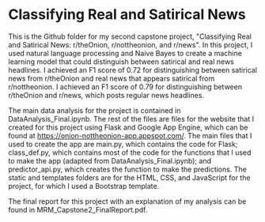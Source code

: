 # Classifying Real and Satirical News

This is the Github folder for my second capstone project, "Classifying Real and Satirical News: r/theOnion, r/nottheonion, and r/news". In this project, I used natural language processing and Naive Bayes to create a machine learning model that could distinguish between satirical and real news headlines. I achieved an F1 score of 0.72 for distinguishing between satirical news from r/theOnion and real news that appears satirical from r/nottheonion. I achieved an F1 score of 0.79 for distinguishing between r/theOnion and r/news, which posts regular news headlines.

The main data analysis for the project is contained in DataAnalysis_Final.ipynb. The rest of the files are files for the website that I created for this project using Flask and Google App Engine, which can be found at https://onion-nottheonion-app.appspot.com/. The main files that I used to create the app are main.py, which contains the code for Flask; class_def.py, which contains most of the code for the functions that I used to make the app (adapted from DataAnalysis_Final.ipynb); and predictor_api.py, which creates the function to make the predictions. The static and templates folders are for the HTML, CSS, and JavaScript for the project, for which I used a Bootstrap template.

The final report for this project with an explanation of my analysis can be found in MRM_Capstone2_FinalReport.pdf.


